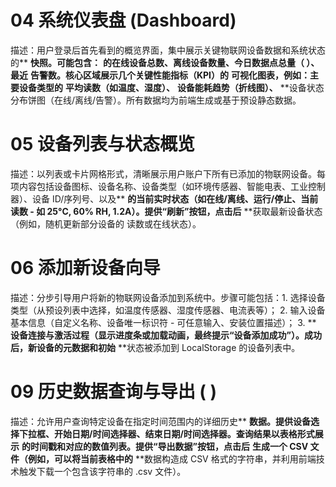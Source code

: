 # 04 系统仪表盘 (Dashboard)
描述：用户登录后首先看到的概览界面，集中展示关键物联网设备数据和系统状态的** **快照。可能包含：** **的在线设备总数、离线设备数量、今日数据点总量（ ）、最近** **告警数。核心区域展示几个关键性能指标（KPI）的** **可视化图表，例如：主要设备类型的** **平均读数（如温度、湿度）、** **设备能耗趋势（折线图）、** **设备状态分布饼图（在线/离线/告警）。所有数据均为前端生成或基于预设静态数据。

# 05 设备列表与状态概览
描述：以列表或卡片网格形式，清晰展示用户账户下所有已添加的物联网设备。每项内容包括设备图标、设备名称、设备类型（如环境传感器、智能电表、工业控制器）、设备 ID/序列号、以及** **的当前实时状态（如在线/离线、运行/停止、当前读数 - 如 25°C, 60% RH, 1.2A）。提供“刷新”按钮，点击后** **获取最新设备状态（例如，随机更新部分设备的 读数或在线状态）。

# 06 添加新设备向导
描述：分步引导用户将新的物联网设备添加到系统中。步骤可能包括：1. 选择设备类型（从预设列表中选择，如温度传感器、湿度传感器、电流表等）； 2. 输入设备基本信息（自定义名称、设备唯一标识符 - 可任意输入、安装位置描述）； 3. ** **设备连接与激活过程（显示进度条或加载动画，最终提示“设备添加成功”）。成功后，新设备的元数据和初始** **状态被添加到 LocalStorage 的设备列表中。

# 09 历史数据查询与导出 ( )
描述：允许用户查询特定设备在指定时间范围内的详细历史** **数据。提供设备选择下拉框、开始日期/时间选择器、结束日期/时间选择器。查询结果以表格形式展示** **的时间戳和对应的数值列表。提供“导出数据”按钮，点击后** **生成一个 CSV 文件（例如，可以将当前表格中的** **数据构造成 CSV 格式的字符串，并利用前端技术触发下载一个包含该字符串的 .csv 文件）。
